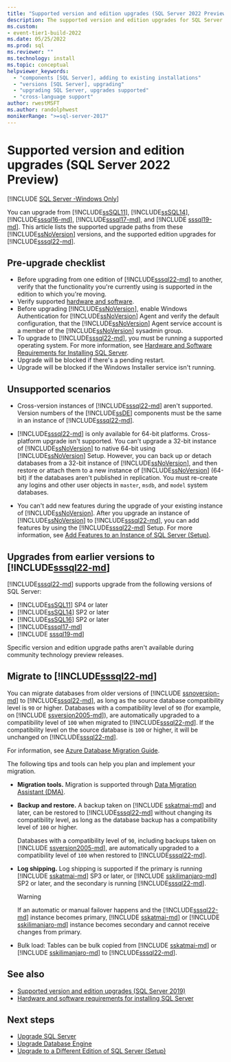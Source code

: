 ```yaml
---
title: "Supported version and edition upgrades (SQL Server 2022 Preview)"
description: The supported version and edition upgrades for SQL Server 2022 Preview.
ms.custom:
- event-tier1-build-2022
ms.date: 05/25/2022
ms.prod: sql
ms.reviewer: ""
ms.technology: install
ms.topic: conceptual
helpviewer_keywords:
  - "components [SQL Server], adding to existing installations"
  - "versions [SQL Server], upgrading"
  - "upgrading SQL Server, upgrades supported"
  - "cross-language support"
author: rwestMSFT
ms.author: randolphwest
monikerRange: ">=sql-server-2017"
---
```

# Supported version and edition upgrades (SQL Server 2022 Preview)

[!INCLUDE [SQL Server -Windows Only](../../includes/applies-to-version/sql-windows-only.md)]

You can upgrade from [!INCLUDE[ssSQL11](../../includes/sssql11-md.md)], [!INCLUDE[ssSQL14](../../includes/sssql14-md.md)], [!INCLUDE[sssql16-md](../../includes/sssql16-md.md)], [!INCLUDE[sssql17-md](../../includes/sssql17-md.md)], and [!INCLUDE [sssql19-md](../../includes/sssql19-md.md)]. This article lists the supported upgrade paths from these [!INCLUDE[ssNoVersion](../../includes/ssnoversion-md.md)] versions, and the supported edition upgrades for [!INCLUDE[sssql22-md](../../includes/sssql22-md.md)].

## Pre-upgrade checklist

- Before upgrading from one edition of [!INCLUDE[sssql22-md](../../includes/sssql22-md.md)] to another, verify that the functionality you're currently using is supported in the edition to which you're moving.
- Verify supported [hardware and software](../../sql-server/install/hardware-and-software-requirements-for-installing-sql-server-2019.md).
- Before upgrading [!INCLUDE[ssNoVersion](../../includes/ssnoversion-md.md)], enable Windows Authentication for [!INCLUDE[ssNoVersion](../../includes/ssnoversion-md.md)] Agent and verify the default configuration, that the [!INCLUDE[ssNoVersion](../../includes/ssnoversion-md.md)] Agent service account is a member of the [!INCLUDE[ssNoVersion](../../includes/ssnoversion-md.md)] sysadmin group.
- To upgrade to [!INCLUDE[sssql22-md](../../includes/sssql22-md.md)], you must be running a supported operating system. For more information, see [Hardware and Software Requirements for Installing SQL Server](../../sql-server/install/hardware-and-software-requirements-for-installing-sql-server-2019.md).
- Upgrade will be blocked if there's a pending restart.
- Upgrade will be blocked if the Windows Installer service isn't running.

## Unsupported scenarios

- Cross-version instances of [!INCLUDE[sssql22-md](../../includes/sssql22-md.md)] aren't supported. Version numbers of the [!INCLUDE[ssDE](../../includes/ssde-md.md)] components must be the same in an instance of [!INCLUDE[sssql22-md](../../includes/sssql22-md.md)].

- [!INCLUDE[sssql22-md](../../includes/sssql22-md.md)] is only available for 64-bit platforms. Cross-platform upgrade isn't supported. You can't upgrade a 32-bit instance of [!INCLUDE[ssNoVersion](../../includes/ssnoversion-md.md)] to native 64-bit using [!INCLUDE[ssNoVersion](../../includes/ssnoversion-md.md)] Setup. However, you can back up or detach databases from a 32-bit instance of [!INCLUDE[ssNoVersion](../../includes/ssnoversion-md.md)], and then restore or attach them to a new instance of [!INCLUDE[ssNoVersion](../../includes/ssnoversion-md.md)] (64-bit) if the databases aren't published in replication. You must re-create any logins and other user objects in `master`, `msdb`, and `model` system databases.

- You can't add new features during the upgrade of your existing instance of [!INCLUDE[ssNoVersion](../../includes/ssnoversion-md.md)]. After you upgrade an instance of [!INCLUDE[ssNoVersion](../../includes/ssnoversion-md.md)] to [!INCLUDE[sssql22-md](../../includes/sssql22-md.md)], you can add features by using the [!INCLUDE[sssql22-md](../../includes/sssql22-md.md)] Setup. For more information, see [Add Features to an Instance of SQL Server &#40;Setup&#41;](./add-features-to-an-instance-of-sql-server-setup.md).

## Upgrades from earlier versions to [!INCLUDE[sssql22-md](../../includes/sssql22-md.md)]

[!INCLUDE[sssql22-md](../../includes/sssql22-md.md)] supports upgrade from the following versions of SQL Server:

- [!INCLUDE[ssSQL11](../../includes/sssql11-md.md)] SP4 or later
- [!INCLUDE[ssSQL14](../../includes/sssql14-md.md)] SP2 or later
- [!INCLUDE[ssSQL16](../../includes/sssql16-md.md)] SP2 or later
- [!INCLUDE[sssql17-md](../../includes/sssql17-md.md)]
- [!INCLUDE [sssql19-md](../../includes/sssql19-md.md)]

Specific version and edition upgrade paths aren't available during community technology preview releases.

## Migrate to [!INCLUDE[sssql22-md](../../includes/sssql22-md.md)]

You can migrate databases from older versions of [!INCLUDE [ssnoversion-md](../../includes/ssnoversion-md.md)] to [!INCLUDE[sssql22-md](../../includes/sssql22-md.md)], as long as the source database compatibility level is `90` or higher. Databases with a compatibility level of `90` (for example, on [!INCLUDE [ssversion2005-md](../../includes/ssversion2005-md.md)]), are automatically upgraded to a compatibility level of `100` when migrated to [!INCLUDE[sssql22-md](../../includes/sssql22-md.md)]. If the compatibility level on the source database is `100` or higher, it will be unchanged on [!INCLUDE[sssql22-md](../../includes/sssql22-md.md)].

For information, see [Azure Database Migration Guide](https://datamigration.microsoft.com/scenario/sql-to-sqlserver).

The following tips and tools can help you plan and implement your migration.

- **Migration tools.** Migration is supported through [Data Migration Assistant (DMA)](../../dma/dma-overview.md).

- **Backup and restore.** A backup taken on [!INCLUDE [sskatmai-md](../../includes/sskatmai-md.md)] and later, can be restored to [!INCLUDE[sssql22-md](../../includes/sssql22-md.md)] without changing its compatibility level, as long as the database backup has a compatibility level of `100` or higher.

  Databases with a compatibility level of `90`, including backups taken on [!INCLUDE [ssversion2005-md](../../includes/ssversion2005-md.md)], are automatically upgraded to a compatibility level of `100` when restored to [!INCLUDE[sssql22-md](../../includes/sssql22-md.md)].

- **Log shipping.** Log shipping is supported if the primary is running [!INCLUDE [sskatmai-md](../../includes/sskatmai-md.md)] SP3 or later, or [!INCLUDE [sskilimanjaro-md](../../includes/sskilimanjaro-md.md)] SP2 or later, and the secondary is running [!INCLUDE[sssql22-md](../../includes/sssql22-md.md)].

   > [!WARNING]
   > If an automatic or manual failover happens and the [!INCLUDE[sssql22-md](../../includes/sssql22-md.md)] instance becomes primary, [!INCLUDE [sskatmai-md](../../includes/sskatmai-md.md)] or [!INCLUDE [sskilimanjaro-md](../../includes/sskilimanjaro-md.md)] instance becomes secondary and cannot receive changes from primary.

- Bulk load: Tables can be bulk copied from [!INCLUDE [sskatmai-md](../../includes/sskatmai-md.md)] or [!INCLUDE [sskilimanjaro-md](../../includes/sskilimanjaro-md.md)] to [!INCLUDE[sssql22-md](../../includes/sssql22-md.md)].

## See also

- [Supported version and edition upgrades (SQL Server 2019)](supported-version-and-edition-upgrades-2019.md)
- [Hardware and software requirements for installing SQL Server](../../sql-server/install/hardware-and-software-requirements-for-installing-sql-server-2019.md)

## Next steps

- [Upgrade SQL Server](../../database-engine/install-windows/upgrade-sql-server.md)
- [Upgrade Database Engine](upgrade-database-engine.md)
- [Upgrade to a Different Edition of SQL Server (Setup)](upgrade-to-a-different-edition-of-sql-server-setup.md)
